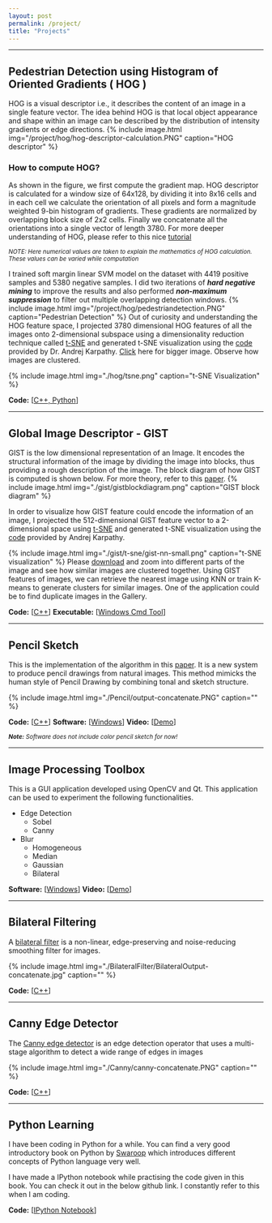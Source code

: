 ```yaml
---
layout: post
permalink: /project/
title: "Projects"
---
```


<script type="text/x-mathjax-config">
MathJax.Hub.Config({
  tex2jax: {inlineMath: [['$','$'], ['\\(','\\)']]}
});
</script>
<script src="/vendor/MathJax/MathJax.js?config=TeX-AMS_HTML"></script>

<ul id="toc"></ul>

---

## Pedestrian Detection using Histogram of Oriented Gradients ( HOG )
HOG is a visual descriptor i.e., it describes the content of an image in a single feature vector.
The idea behind HOG is that local object appearance and shape within an image can be described by
the distribution of intensity gradients or edge directions.
{% include image.html img="/project/hog/hog-descriptor-calculation.PNG" caption="HOG descriptor" %}

### How to compute HOG?
As shown in the figure, we first compute the gradient map.
HOG descriptor is calculated for a window size of 64x128, by dividing
it into 8x16 cells and in each cell we calculate the orientation of all
pixels and form a magnitude weighted 9-bin histogram of gradients. These gradients are
normalized by overlapping block size of 2x2 cells. Finally we
concatenate all the orientations into a single vector of length 3780.
For more deeper understanding of HOG, please refer to this nice
[tutorial](http://mccormickml.com/2013/05/09/hog-person-detector-tutorial/)

<sup>_NOTE: Here numerical values are taken to explain the mathematics of
HOG calculation. These values can be varied while computation_ </sup>

I trained soft margin linear SVM model on the dataset with 4419 positive samples and 5380
negative samples. I did two iterations of **_hard negative mining_** to improve
the results and also performed **_non-maximum suppression_** to filter out multiple overlapping
detection windows.
{% include image.html img="/project/hog/pedestriandetection.PNG" caption="Pedestrian Detection" %}
Out of curiosity and understanding the HOG feature space, I projected 3780 dimensional HOG features of all the images onto 2-dimensional subspace
using a dimensionality reduction technique called [t-SNE](https://lvdmaaten.github.io/tsne/) and generated t-SNE visualization using the
[code](http://cs.stanford.edu/people/karpathy/cnnembed/) provided by Dr. Andrej Karpathy. [Click](./hog/tsne.png) here for bigger image.
Observe how images are clustered.

{% include image.html img="./hog/tsne.png" caption="t-SNE Visualization" %}

<tr> <td>
<strong>Code:</strong>
[<a href='https://github.com/nrupatunga/Pedestrain-Detection-using-Histogram-of-Oriented-Gradients' target='_blank'>C++, Python</a>]
</td> </tr>
<br>

---

## Global Image Descriptor - GIST
GIST is the low dimensional representation of an Image. It encodes the
structural information of the image by dividing the image into blocks,
thus providing a rough description of the image.
The block diagram of how GIST is computed is shown below.
For more theory, refer to this [paper](http://people.csail.mit.edu/torralba/code/spatialenvelope/).
{% include image.html img="./gist/gistblockdiagram.png" caption="GIST block diagram" %}

In order to visualize how GIST feature could encode the information of an
image, I projected the 512-dimensional GIST feature vector to a
2-dimensional space using [t-SNE](https://lvdmaaten.github.io/tsne/) and generated t-SNE
visualization using the [code](http://cs.stanford.edu/people/karpathy/cnnembed/) provided by Andrej Karpathy.

{% include image.html img="./gist/t-sne/gist-nn-small.png" caption="t-SNE visualization" %}
Please [download](./gist/t-sne/gist-nn-large.png) and zoom into different parts of the image and see how similar images are clustered together.
Using GIST features of images, we can retrieve the nearest image using KNN or train
K-means to generate clusters for similar images. One of the application
could be to find duplicate images in the Gallery.

<tr>
<td>
<strong>Code:</strong>
[<a href='https://github.com/nrupatunga/GIST-global-Image-Descripor' target='_blank'>C++</a>]
</td>
<td>
<strong>Executable:</strong>
[<a href='https://github.com/nrupatunga/GIST-global-Image-Descripor' target='_blank'>Windows Cmd Tool</a>]
</td>
</tr>
<br>

---

## Pencil Sketch
This is the implementation of the algorithm in this [paper](http://www.cse.cuhk.edu.hk/~leojia/projects/pencilsketch/npar12_pencil.pdf).
It is a new system to produce pencil drawings from natural images.
This method mimicks the human style of Pencil Drawing by combining tonal
and sketch structure.

{% include image.html img="./Pencil/output-concatenate.PNG" caption="" %}

<tr>
<td>
<strong>Code:</strong>
[<a href='https://github.com/nrupatunga/Color-Pencil-Sketch' target='_blank'>C++</a>]
</td>
<td>
<strong>Software:</strong>
[<a href='https://github.com/nrupatunga/Pencil-Sketch/releases' target='_blank'>Windows</a>]
</td>
<td>
<strong>Video:</strong>
[<a href='https://github.com/nrupatunga/Color-Pencil-Sketch' target='_blank'>Demo</a>]
</td>
</tr>
<br>

<sup>_**Note:**_ _Software does not include color pencil sketch for now!_

---

## Image Processing Toolbox
This is a GUI application developed using OpenCV and Qt. This
application can be used to experiment the following functionalities.

* Edge Detection
	- Sobel
	- Canny
* Blur
	- Homogeneous
	- Median
	- Gaussian
	- Bilateral

<tr>
<td>
<strong>Software:</strong>
[<a href='https://github.com/nrupatunga/Computer-Vision-Tool' target='_blank'>Windows</a>]
</td>
<td>
<strong>Video:</strong>
[<a href='https://nrupatunga-gmail.tinytake.com/sf/NzUyNTg4XzM0NDE0OTM' target='_blank'>Demo</a>]
</td>
</tr>
<br>

---

##  Bilateral Filtering
A [bilateral filter](http://people.csail.mit.edu/sparis/bf_course/) is a non-linear, edge-preserving and noise-reducing smoothing filter for images.

{% include image.html img="./BilateralFilter/BilateralOutput-concatenate.jpg" caption="" %}
<tr> <td>
<strong>Code:</strong>
[<a href='https://github.com/nrupatunga/Bilateral-Filter' target='_blank'>C++</a>]
</td> </tr>
<br>

---

## Canny Edge Detector
The [Canny edge detector](http://docs.opencv.org/3.1.0/da/d22/tutorial_py_canny.html#gsc.tab=0) is an edge detection
operator that uses a multi-stage algorithm to detect a wide range of edges in images

{% include image.html img="./Canny/canny-concatenate.PNG" caption="" %}
<tr> <td>
<strong>Code:</strong>
[<a href='https://github.com/nrupatunga/Canny-Edge-Detector' target='_blank'>C++</a>]
</td> </tr>
<br>

---

## Python Learning
I have been coding in Python for a while. You can find a very good
introductory book on Python by [Swaroop](http://python.swaroopch.com/)  which introduces different concepts of
Python language very well.

I have made a IPython notebook while practising the code given in this book. You
can check it out in the below github link. I constantly refer to this
when I am coding.

<tr> <td>
<strong>Code:</strong>
[<a href='https://github.com/nrupatunga/Learning-Python' target='_blank'>IPython Notebook</a>]
</td> </tr>

<br> <br> <br>
